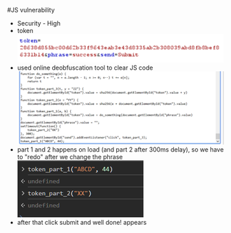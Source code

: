 #JS vulnerability
- Security - High<br/>
- token
![image](img/JS_Token_Success_HIGH.png) <br/>
- used online deobfuscation tool to clear JS code
![image](img/JS_Deobfuscated_HIGH.png) <br/>
- part 1 and 2 happens on load (and part 2 after 300ms delay), so we have to "redo" after we change the phrase
![image](img/JS_console_redo_HIGH.png) <br/>
- after that click submit and well done! appears


